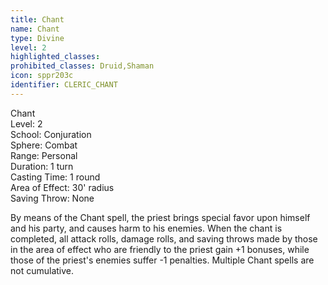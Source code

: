 ```yaml
---
title: Chant
name: Chant
type: Divine
level: 2
highlighted_classes: 
prohibited_classes: Druid,Shaman
icon: sppr203c
identifier: CLERIC_CHANT
---
```

Chant  
Level: 2  
School: Conjuration  
Sphere: Combat  
Range: Personal  
Duration: 1 turn  
Casting Time: 1 round  
Area of Effect: 30' radius  
Saving Throw: None  
  
By means of the Chant spell, the priest brings special favor upon himself and his party, and causes harm to his enemies. When the chant is completed, all attack rolls, damage rolls, and saving throws made by those in the area of effect who are friendly to the priest gain +1 bonuses, while those of the priest's enemies suffer -1 penalties. Multiple Chant spells are not cumulative.  
